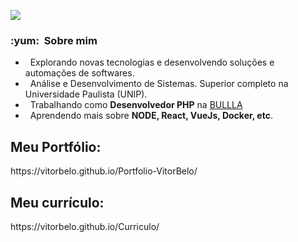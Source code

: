 ![](https://komarev.com/ghpvc/?username=Vitorbelo&color=006bed)

<h3> :yum: &nbsp;Sobre mim </h3>

-  &nbsp; Explorando novas tecnologias e desenvolvendo soluções e automações de softwares.
-  &nbsp; Análise e Desenvolvimento de Sistemas. Superior completo na Universidade Paulista (UNIP).
-  &nbsp; Trabalhando como **Desenvolvedor PHP** na <a href="https://www.bullla.com.br">BULLLA</a>
-  &nbsp; Aprendendo mais sobre **NODE, React, VueJs, Docker, etc**.

<h2> Meu Portfólio: </h2>
https://vitorbelo.github.io/Portfolio-VitorBelo/
<h2> Meu currículo: </h2>
https://vitorbelo.github.io/Curriculo/


